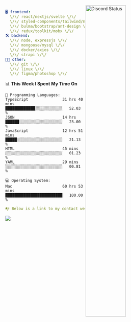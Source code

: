 
<a href="https://discord.com/users/279302975371870218" target="_blank">
    <img width="50%" align="right" alt="Discord Status" src="https://lanyard.cnrad.dev/api/279302975371870218?bg=161B22&borderRadius=5px%205px%200%200&hideTimestamp=true&idleMessage=Just%20chillin%27%20at%20the%20moment&animated=true">
</a>

```yaml
🖥️ frontend: 
  \/\/ react/nextjs/svelte \/\/
  \/\/ styled-components/tailwind/mui/
  \/\/ bulma/bootstrap/ant-design \/\/
  \/\/ redux/toolkit/mobx \/\/
🛠 backend: 
  \/\/ node, expressjs \/\/
  \/\/ mongoose/mysql \/\/
  \/\/ docker/axios \/\/
  \/\/ strapi \/\/
👨‍💻 other: 
  \/\/ git \/\/ 
  \/\/ linux \/\/
  \/\/ figma/photoshop \/\/
```
<!--START_SECTION:waka-->
📊 **This Week I Spent My Time On** 

```text
💬 Programming Languages: 
TypeScript               31 hrs 40 mins      █████████████░░░░░░░░░░░░   52.03 % 
JSON                     14 hrs              ██████░░░░░░░░░░░░░░░░░░░   23.00 % 
JavaScript               12 hrs 51 mins      █████░░░░░░░░░░░░░░░░░░░░   21.13 % 
HTML                     45 mins             ░░░░░░░░░░░░░░░░░░░░░░░░░   01.23 % 
YAML                     29 mins             ░░░░░░░░░░░░░░░░░░░░░░░░░   00.81 % 

💻 Operating System: 
Mac                      60 hrs 53 mins      █████████████████████████   100.00 % 
```


<!--END_SECTION:waka-->
```yaml
📭 Below is a link to my contact website 
```
<a href="https://mxns.xyz" target="_black"> <img src="https://img.shields.io/badge/website-161B22?style=for-the-badge&logo=About.me&logoColor=white"></img> <a/>
